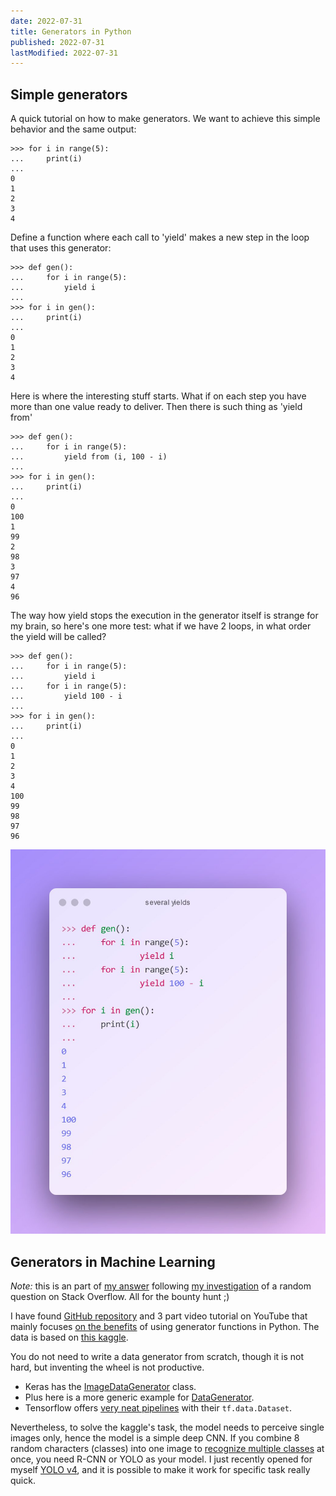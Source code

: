 ```yaml
---
date: 2022-07-31
title: Generators in Python
published: 2022-07-31
lastModified: 2022-07-31
---
```


## Simple generators

A quick tutorial on how to make generators. We want to achieve this simple behavior and the same output:

```shell{outputLines: 4-8}
>>> for i in range(5):
...     print(i)
...
0
1
2
3
4
```

Define a function where each call to 'yield' makes a new step in the loop that uses this generator:

```shell{outputLines: 8-12}
>>> def gen():
...     for i in range(5):
...         yield i
...
>>> for i in gen():
...     print(i)
...
0
1
2
3
4
```

Here is where the interesting stuff starts. What if on each step you have more than one value ready to deliver. Then there is such thing as 'yield from'

```shell{outputLines: 8-17}
>>> def gen():
...     for i in range(5):
...         yield from (i, 100 - i)
...
>>> for i in gen():
...     print(i)
...
0
100
1
99
2
98
3
97
4
96
```

The way how yield stops the execution in the generator itself is strange for my brain, so here's one more test: what if we have 2 loops, in what order the yield will be called?

```shell{outputLines: 10-19}
>>> def gen():
...     for i in range(5):
...         yield i
...     for i in range(5):
...         yield 100 - i
...
>>> for i in gen():
...     print(i)
...
0
1
2
3
4
100
99
98
97
96
```
![slide 4](./python-generator-4.jpg)


## Generators in Machine Learning

_Note:_ this is an part of [my answer](https://stackoverflow.com/questions/62090925/how-to-get-data-generator-more-efficient) following [my investigation](/blog/practice-skills-on-stackoverflow) of a random question on Stack Overflow. All for the bounty hunt ;)

I have found [GitHub repository][1] and 3 part video tutorial on YouTube that mainly focuses [on the benefits][2] of using generator functions in Python.
The data is based on [this kaggle][3].

You do not need to write a data generator from scratch, though it is not hard, but inventing the wheel is not productive. 

- Keras has the [ImageDataGenerator][4] class.
- Plus here is a more generic example for [DataGenerator][5].
- Tensorflow offers [very neat pipelines][6] with their `tf.data.Dataset`.

Nevertheless, to solve the kaggle's task, the model needs to perceive single images only, hence the model is a simple deep CNN. If you combine 8 random characters (classes) into one image to [recognize multiple classes][7] at once, you need R-CNN or YOLO as your model. I just recently opened for myself [YOLO v4][8], and it is possible to make it work for specific task really quick.


[1]: https://github.com/anujshah1003/custom_data_generator
[2]: http://www.jessicayung.com/using-generators-in-python-to-train-machine-learning-models/
[3]: https://www.kaggle.com/alxmamaev/flowers-recognition
[4]: https://keras.io/api/preprocessing/image/#imagedatagenerator-class
[5]: https://stanford.edu/~shervine/blog/keras-how-to-generate-data-on-the-fly
[6]: https://www.tensorflow.org/api_docs/python/tf/data/Dataset
[7]: https://machinelearningmastery.com/object-recognition-with-deep-learning/
[8]: https://github.com/AlexeyAB/darknet
